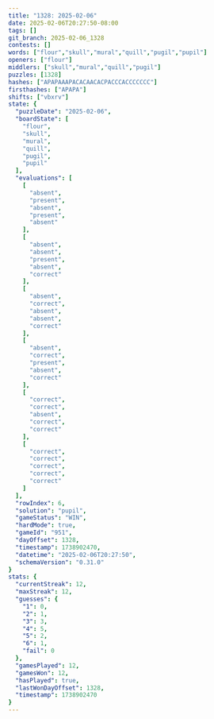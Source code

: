 ```yaml
---
title: "1328: 2025-02-06"
date: 2025-02-06T20:27:50-08:00
tags: []
git_branch: 2025-02-06_1328
contests: []
words: ["flour","skull","mural","quill","pugil","pupil"]
openers: ["flour"]
middlers: ["skull","mural","quill","pugil"]
puzzles: [1328]
hashes: ["APAPAAAPACACAACACPACCCACCCCCCC"]
firsthashes: ["APAPA"]
shifts: ["vbxrv"]
state: {
  "puzzleDate": "2025-02-06",
  "boardState": [
    "flour",
    "skull",
    "mural",
    "quill",
    "pugil",
    "pupil"
  ],
  "evaluations": [
    [
      "absent",
      "present",
      "absent",
      "present",
      "absent"
    ],
    [
      "absent",
      "absent",
      "present",
      "absent",
      "correct"
    ],
    [
      "absent",
      "correct",
      "absent",
      "absent",
      "correct"
    ],
    [
      "absent",
      "correct",
      "present",
      "absent",
      "correct"
    ],
    [
      "correct",
      "correct",
      "absent",
      "correct",
      "correct"
    ],
    [
      "correct",
      "correct",
      "correct",
      "correct",
      "correct"
    ]
  ],
  "rowIndex": 6,
  "solution": "pupil",
  "gameStatus": "WIN",
  "hardMode": true,
  "gameId": "951",
  "dayOffset": 1328,
  "timestamp": 1738902470,
  "datetime": "2025-02-06T20:27:50",
  "schemaVersion": "0.31.0"
}
stats: {
  "currentStreak": 12,
  "maxStreak": 12,
  "guesses": {
    "1": 0,
    "2": 1,
    "3": 3,
    "4": 5,
    "5": 2,
    "6": 1,
    "fail": 0
  },
  "gamesPlayed": 12,
  "gamesWon": 12,
  "hasPlayed": true,
  "lastWonDayOffset": 1328,
  "timestamp": 1738902470
}
---
```

<!-- more -->

